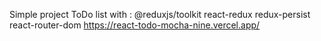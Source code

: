 Simple project ToDo list with :
@reduxjs/toolkit
react-redux
redux-persist
react-router-dom
https://react-todo-mocha-nine.vercel.app/
